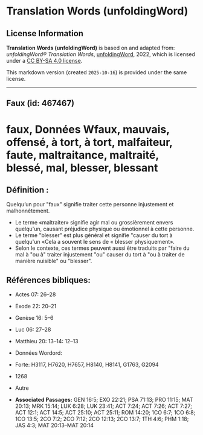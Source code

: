 # Translation Words (unfoldingWord)

## License Information

**Translation Words (unfoldingWord)** is based on and adapted from: _unfoldingWord® Translation Words_, [unfoldingWord](https://unfoldingword.org/utw), 2022, which is licensed under a [CC BY-SA 4.0 license](https://creativecommons.org/licenses/by-sa/4.0/legalcode.en).

This markdown version (created `2025-10-16`) is provided under the same license.



--------------------------------

## Faux (id: 467467)

faux, Données Wfaux, mauvais, offensé, à tort, à tort, malfaiteur, faute, maltraitance, maltraité, blessé, mal, blesser, blessant
=================================================================================================================================

Définition :
------------

Quelqu’un pour "faux" signifie traiter cette personne injustement et malhonnêtement.

* Le terme «maltraiter» signifie agir mal ou grossièrement envers quelqu'un, causant préjudice physique ou émotionnel à cette personne.
* Le terme "blesser" est plus général et signifie "causer du tort à quelqu'un «Cela a souvent le sens de « blesser physiquement».
* Selon le contexte, ces termes peuvent aussi être traduits par "faire du mal à "ou à" traiter injustement "ou" causer du tort à "ou à traiter de manière nuisible" ou "blesser".

Références bibliques:
---------------------

* Actes 07: 26–28
* Exode 22: 20–21
* Genèse 16: 5–6
* Luc 06: 27–28
* Matthieu 20: 13–14: 12–13
* Données Wordord:
* Forte: H3117, H7620, H7657, H8140, H8141, G1763, G2094
* 1268
* Autre

* **Associated Passages:** GEN 16:5; EXO 22:21; PSA 71:13; PRO 11:15; MAT 20:13; MRK 15:14; LUK 6:28; LUK 23:41; ACT 7:24; ACT 7:26; ACT 7:27; ACT 12:1; ACT 14:5; ACT 25:10; ACT 25:11; ROM 14:20; 1CO 6:7; 1CO 6:8; 1CO 13:5; 2CO 7:2; 2CO 7:12; 2CO 12:13; 2CO 13:7; 1TH 4:6; PHM 1:18; JAS 4:3; MAT 20:13–MAT 20:14

